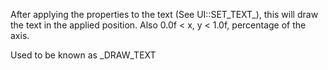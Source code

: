 After applying the properties to the text (See UI::SET_TEXT_), this will draw the text in the applied position. Also 0.0f < x, y < 1.0f, percentage of the axis.

Used to be known as _DRAW_TEXT